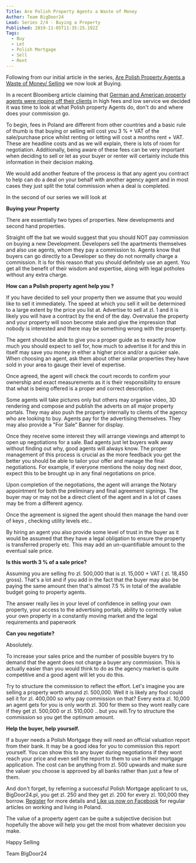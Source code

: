 ```yaml
---
Title: Are Polish Property Agents a Waste of Money
Author: Team BigDoor24
Lead: Series 2/4 - Buying a Property
Published: 2019-11-05T11:35:25.192Z
Tags:
  - Buy
  - Let
  - Polish Mortgage
  - Sell
  - Rent
---
```

Following from our initial article in the series, [Are Polish Property Agents a Waste of Money/ Selling](https://bigdoor24.pl/blog/posts/2019-10-17-are-property-agents-a-waste-of-money.html) we now look at Buying.

In a recent Bloomberg article claiming that [German and American property agents were ripping off their clients](https://www.bloomberg.com/opinion/articles/2019-10-11/real-estate-agents-don-t-deserve-6) in high fees and low service we decided it was time to look at what Polish property Agents do, don't do and where does your commission go.

To begin, fees in Poland are different from other countries and a basic rule of thumb is that buying or selling will cost you 3 % + VAT of the sale/purchase price whilst renting or letting will cost a months rent + VAT. These are headline costs and as we will explain, there is lots of room for negotiation. Additionally, being aware of these fees can be very important when deciding to sell or let as your buyer or renter will certainly include this information in their decision making.

We would add another feature of the process is that any agent you contract to help can do a deal on your behalf with another agency agent and in most cases they just split the total commission when a deal is completed.

In the second of our series we will look at

**Buying your Property**

There are essentially two types of properties. New developments and second hand properties. 

Straight off the bat we would suggest that you should NOT pay commission on buying a new Development. Developers sell the apartments themselves and also use agents, whom they pay a commission to. Agents know that buyers can go directly to a Developer so they do not normally charge a commission. It is for this reason that you should definitely use an agent. You get all the benefit of their wisdom and expertise, along with legal potholes without any extra charge.

**How can a Polish property agent help you ?**

If you have decided to sell your property then we assume that you would like to sell it immediately. The speed at which you sell it will be determined to a large extent by the price you list at. Advertise to sell at zl. 1 and it is likely you will have a contract by the end of the day. Overvalue the property and your property will soon become stale and give the impression that nobody is interested and there may be something wrong with the property.

The agent should be able to give you a proper guide as to exactly how much you should expect to sell for, how much to advertise it for and this in itself may save you money in either a higher price and/or a quicker sale. When choosing an agent, ask them about other similar properties they have sold in your area to gauge their level of expertise.

Once agreed, the agent will check the court records to confirm your ownership and exact measurements as it is their responsibility to ensure that what is being offered is a proper and correct description. 

Some agents will take pictures only but others may organise video, 3D rendering and compose and publish the adverts on all major property portals. They may also push the property internally to clients of the agency who are looking to buy. Agents pay for the advertising themselves. They may also provide a "For Sale" Banner for display.

Once they receive some interest they will arrange viewings and attempt to open up negotiations for a sale. Bad agents just let buyers walk away without finding out why, good agents will always know.  The proper management of this process is crucial as the more feedback you get the better you should be able to tailor your offer and manage the final negotiations. For example, if everyone mentions the noisy dog next door, expect this to be brought up in any final negotiations on price.

Upon completion of the negotiations, the agent will arrange the Notary appointment for both the preliminary and final agreement signings. The buyer may or may not be a direct client of the agent and in a lot of cases may be from a different agency.

Once the agreement is signed the agent should then manage the hand over of keys , checking utility levels etc..

By hiring an agent you also provide some level of trust in the buyer as it would be assumed that they have a legal obligation to ensure the property is transferred properly etc. This may add an un-quantifiable amount to the eventual sale price.

**Is this worth 3 % of a sale price?** 

Assuming you are selling fro zl. 500,000 that is zl. 15,000 + VAT  ( zl. 18,450 gross). That's a lot and if you add in the fact that the buyer may also be paying the same amount then that's almost 7.5 % in total of the available budget going to property agents.

The answer really lies in your level of confidence in selling your own property, your access to the advertising portals, ability to correctly value your own property in a constantly moving market and the legal requirements and paperwork 

**Can you negotiate?**

Absolutely.

To increase your sales price and the number of possible buyers try to demand that the agent does not charge a buyer any commission. This is actually easier than you would think to do as the agency market is quite competitive and a good agent will let you do this.

Try to structure the commission to reflect the effort. Let's imagine you are selling a property worth around zl. 500,000. Well it is likely any fool could sell it for zl. 400,000 so why pay commission on that? Every extra zl. 10,000 an agent gets for you is only worth zl. 300 for them so they wont really care if they get zl. 500,000 or zl. 510,000 .. but you will.Try to structure the commission so you get the optimum amount.

**Help the buyer, help yourself.**

If a buyer needs a Polish Mortgage they will need an official valuation report from their bank. It may be a good idea for you to commission this report yourself. You can show this to any buyer during negotiations if they wont reach your price and even sell the report to them to use in their mortgage application. The cost can be anything from zl. 500 upwards and make sure the valuer you choose is approved by all banks rather than just a few of them.

And don't forget, by referring a successful Polish Mortgage applicant to us, BigDoor24.pl, you get zl. 250 and they get zl. 200 for every zl. 100,000 they borrow. [Register](https://bigdoor24.pl/) for more details and [Like us now on Facebook](https://www.facebook.com/bigdoor24/) for regular articles on working and living in Poland.

The value of a property agent can be quite a subjective decision but hopefully the above will help you get the most from whatever decision you make.

Happy Selling

Team BIgDoor24

